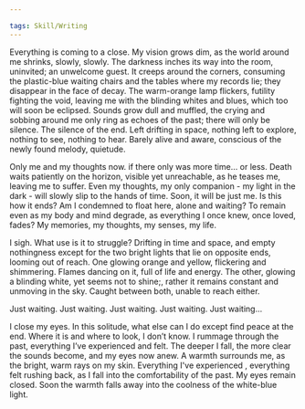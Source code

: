 ```yaml
---

tags: Skill/Writing 
---
```


Everything is coming to a close. My vision grows dim, as the world around me shrinks, slowly, slowly. The darkness inches its way into the room, uninvited; an unwelcome guest. It creeps around the corners, consuming the plastic-blue waiting chairs and the tables where my records lie; they disappear in the face of decay. The warm-orange lamp flickers, futility fighting the void, leaving me with the blinding whites and blues, which too will soon be eclipsed. Sounds grow dull and muffled, the crying and sobbing around me only ring as echoes of the past; there will only be silence. The silence of the end. Left drifting in space, nothing left to explore, nothing to see, nothing to hear. Barely alive and aware, conscious of the newly found melody, quietude.  

Only me and my thoughts now. if there only was more time… or less. Death waits patiently on the horizon, visible yet unreachable, as he teases me, leaving me to suffer. Even my thoughts, my only companion - my light in the dark - will slowly slip to the hands of time. Soon, it will be just me. Is this how it ends? Am I condemned to float here, alone and waiting? To remain even as my body and mind degrade, as everything I once knew, once loved, fades? My memories, my thoughts, my senses, my life.

I sigh. What use is it to struggle? Drifting in time and space, and empty nothingness except for the two bright lights that lie on opposite ends, looming out of reach. One glowing orange and yellow, flickering and shimmering. Flames dancing on it, full of life and energy. The other, glowing a blinding white, yet seems not to shine;, rather it remains constant and unmoving in the sky. Caught between both, unable to reach either.

Just waiting. Just waiting. Just waiting. Just waiting. Just waiting…

I close my eyes. In this solitude, what else can I do except find peace at the end. Where it is and where to look, I don’t know. I rummage through the past, everything I’ve experienced and felt. The deeper I fall, the more clear the sounds become, and my eyes now anew. A warmth surrounds me, as the bright, warm rays on my skin. Everything I've experienced , everything felt rushing back, as I fall into the comfortability of the past. My eyes remain closed. Soon the warmth falls away into the coolness of the white-blue light.